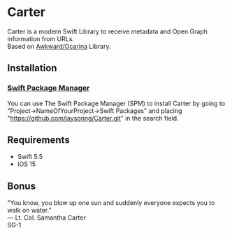 # Carter

Carter is a modern Swift Library to receive metadata and Open Graph information from URLs. 
\
Based on [Awkward/Ocarina](https://github.com/awkward/Ocarina) Library.

## Installation

### [Swift Package Manager](https://swift.org/package-manager/)

You can use The Swift Package Manager (SPM) to install Carter by going to 
"Project->NameOfYourProject->Swift Packages" and placing "https://github.com/jaysonng/Carter.git" in the 
search field.

## Requirements
- Swift 5.5
- iOS 15


## Bonus
"You know, you blow up one sun and suddenly everyone expects you to walk on water."
\
&mdash; Lt. Col. Samantha Carter 
\
SG-1
